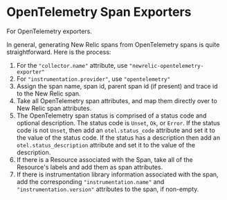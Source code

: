 # OpenTelemetry Span Exporters

For OpenTelemetry exporters.

In general, generating New Relic spans from OpenTelemetry spans is quite straightforward.
Here is the process:

1. For the `"collector.name"` attribute, use `"newrelic-opentelemetry-exporter"`
1. For `"instrumentation.provider"`, use `"opentelemetry"`
1. Assign the span name, span id, parent span id (if present) and trace id to the New Relic span.
1. Take all OpenTelemetry span attributes, and map them directly over to New Relic span attributes.
1. The OpenTelemetry span status is comprised of a status code and optional description. The status
code is `Unset`, `Ok`, or `Error`. If the status code is not `Unset`, then add an `otel.status_code`
attribute and set it to the value of the status code. If the status has a description then add an
`otel.status_description` attribute and set it to the value of the description.
1. If there is a Resource associated with the Span, take all of the Resource's labels and add them as
span attributes.
1. If there is instrumentation library information associated with the span,
add the corresponding `"instrumentation.name"` and `"instrumentation.version"` attributes to the span, if non-empty.
